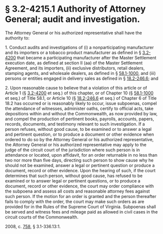 # § 3.2-4215.1 Authority of Attorney General; audit and investigation.

<p>The Attorney General or his authorized representative shall have the authority to:</p><p>1. Conduct audits and investigations of (i) a nonparticipating manufacturer and its importers or a tobacco product manufacturer as defined in § <a href='http://law.lis.virginia.gov/vacode/3.2-4200/'>3.2-4200</a> that became a participating manufacturer after the Master Settlement execution date, as defined at section II (aa) of the Master Settlement Agreement, and its importers, (ii) exclusive distributors, retail dealers, stamping agents, and wholesale dealers, as defined in § <a href='http://law.lis.virginia.gov/vacode/58.1-1000/'>58.1-1000</a>, and (iii) persons or entities engaged in delivery sales as defined in § <a href='http://law.lis.virginia.gov/vacode/18.2-246.6/'>18.2-246.6</a>; and</p><p>2. Upon reasonable cause to believe that a violation of this article or of Article 1 (§ <a href='http://law.lis.virginia.gov/vacode/3.2-4200/'>3.2-4200</a> et seq.) of this chapter, or of Chapter 10 (§ <a href='http://law.lis.virginia.gov/vacode/58.1-1000/'>58.1-1000</a> et seq.) of Title 58.1, or Article 10 (§ <a href='http://law.lis.virginia.gov/vacode/18.2-246.6/'>18.2-246.6</a> et seq.) of Chapter 6 of Title 18.2 has occurred or is reasonably likely to occur, issue subpoenas, compel the attendance of witnesses, administer oaths, certify to official acts, take depositions within and without the Commonwealth, as now provided by law, and compel the production of pertinent books, payrolls, accounts, papers, records, documents, and testimony relevant to such investigation. If a person refuses, without good cause, to be examined or to answer a legal and pertinent question, or to produce a document or other evidence when ordered to do so by the Attorney General or his authorized representative, the Attorney General or his authorized representative may apply to the judge of the circuit court of the jurisdiction where such person is in attendance or located, upon affidavit, for an order returnable in no less than two nor more than five days, directing such person to show cause why he should not be examined, answer a legal or pertinent question or produce a document, record or other evidence. Upon the hearing of such, if the court determines that such person, without good cause, has refused to be examined or to answer legal or pertinent questions, or to produce a document, record or other evidence, the court may order compliance with the subpoena and assess all costs and reasonable attorney fees against such person. If the motion for an order is granted and the person thereafter fails to comply with the order, the court may make such orders as are provided for in the Rules of the Supreme Court of Virginia. Subpoenas shall be served and witness fees and mileage paid as allowed in civil cases in the circuit courts of the Commonwealth.</p><p>2008, c. <a href='http://lis.virginia.gov/cgi-bin/legp604.exe?081+ful+CHAP0758'>758</a>, § 3.1-336.13:1.</p>